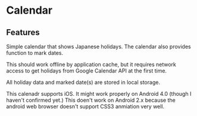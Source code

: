 Calendar
====

Features
----

Simple calendar that shows Japanese holidays. The calendar also provides function to mark dates.

This should work offline by application cache, but it requires network access to get holidays from Google Calendar API at the first time.

All holiday data and marked date(s) are stored in local storage.

This calenadr supports iOS. It might work properly on Android 4.0 (though I haven't confirmed yet.) This doen't work on Android 2.x because the android web browser doesn't support CSS3 anmiation very well.
